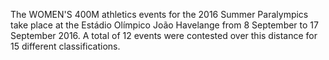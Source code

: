 The WOMEN'S 400M athletics events for the 2016 Summer Paralympics take place at the Estádio Olímpico João Havelange from 8 September to 17 September 2016. A total of 12 events were contested over this distance for 15 different classifications.
